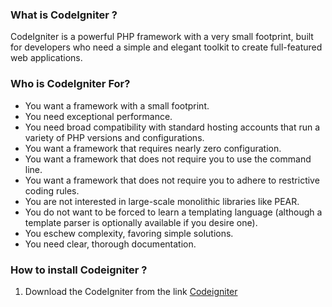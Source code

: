 
### What is CodeIgniter ?


CodeIgniter is a powerful PHP framework with a very small footprint, built for developers who need a simple and elegant toolkit to create full-featured web applications.

### Who is CodeIgniter For?

* You want a framework with a small footprint.
* You need exceptional performance.
* You need broad compatibility with standard hosting accounts that run a variety of PHP versions and configurations.
* You want a framework that requires nearly zero configuration.
* You want a framework that does not require you to use the command line.
* You want a framework that does not require you to adhere to restrictive coding rules.
* You are not interested in large-scale monolithic libraries like PEAR.
* You do not want to be forced to learn a templating language (although a template parser is optionally available if you desire one).
* You eschew complexity, favoring simple solutions.
* You need clear, thorough documentation.

### How to install Codeigniter ?

1. Download the CodeIgniter from the link [Codeigniter](https://www.codeigniter.com/download) 




